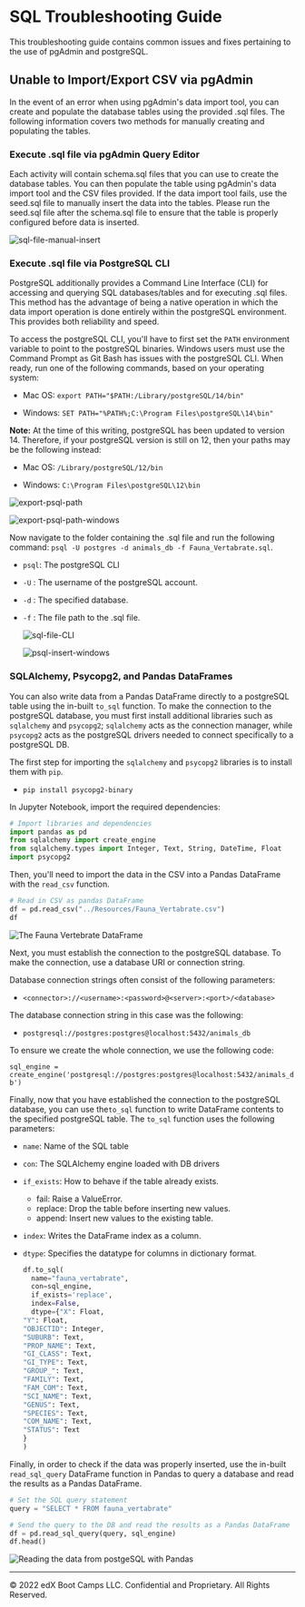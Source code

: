 # SQL Troubleshooting Guide

This troubleshooting guide contains common issues and fixes pertaining to the use of pgAdmin and postgreSQL.

## Unable to Import/Export CSV via pgAdmin

In the event of an error when using pgAdmin's data import tool, you can create and populate the database tables using the provided .sql files. The following information covers two methods for manually creating and populating the tables.

### Execute .sql file via pgAdmin Query Editor

Each activity will contain schema.sql files that you can use to create the database tables. You can then populate the table using pgAdmin's data import tool and the CSV files provided. If the data import tool fails, use the seed.sql file to manually insert the data into the tables. Please run the seed.sql file after the schema.sql file to ensure that the table is properly configured before data is inserted.

![sql-file-manual-insert](Images/sql-file-manual-insert.png)

### Execute .sql file via PostgreSQL CLI

PostgreSQL additionally provides a Command Line Interface (CLI) for accessing and querying SQL databases/tables and for executing .sql files. This method has the advantage of being a native operation in which the data import operation is done entirely within the postgreSQL environment. This provides both reliability and speed.

To access the postgreSQL CLI, you'll have to first set the `PATH` environment variable to point to the postgreSQL binaries. Windows users must use the Command Prompt as Git Bash has issues with the postgreSQL CLI. When ready, run one of the following commands, based on your operating system:

* Mac OS: `export PATH="$PATH:/Library/postgreSQL/14/bin"`

* Windows: `SET PATH="%PATH%;C:\Program Files\postgreSQL\14\bin"`

**Note:** At the time of this writing, postgreSQL has been updated to version 14. Therefore, if your postgreSQL version is still on 12, then your paths may be the following instead:

* Mac OS: `/Library/postgreSQL/12/bin`

* Windows: `C:\Program Files\postgreSQL\12\bin`

![export-psql-path](Images/export-psql-path.png)

  ![export-psql-path-windows](Images/export-psql-path-windows.png)

Now navigate to the folder containing the .sql file and run the following command: `psql -U postgres -d animals_db -f Fauna_Vertabrate.sql`.

* `psql`: The postgreSQL CLI
* `-U` : The username of the postgreSQL account.
* `-d` : The specified database.
* `-f` : The file path to the .sql file.

  ![sql-file-CLI](Images/sql-file-CLI.png)

  ![psql-insert-windows](Images/psql-insert-windows.png)

### SQLAlchemy, Psycopg2, and Pandas DataFrames

You can also write data from a Pandas DataFrame directly to a postgreSQL table using the in-built `to_sql` function. To make the connection to the postgreSQL database, you must first install additional libraries such as `sqlalchemy` and `psycopg2`; `sqlalchemy` acts as the connection manager, while `psycopg2` acts as the postgreSQL drivers needed to connect specifically to a postgreSQL DB.

The first step for importing the `sqlalchemy` and `psycopg2` libraries is to install them with `pip`.

* `pip install psycopg2-binary`

In Jupyter Notebook, import the required dependencies:

```python
# Import libraries and dependencies
import pandas as pd
from sqlalchemy import create_engine
from sqlalchemy.types import Integer, Text, String, DateTime, Float
import psycopg2
```

Then, you'll need to import the data in the CSV into a Pandas DataFrame with the `read_csv` function.

```python
# Read in CSV as pandas DataFrame
df = pd.read_csv("../Resources/Fauna_Vertabrate.csv")
df
```

  ![The Fauna Vertebrate DataFrame](Images/fauna_vertabrate_df.png)

Next, you must establish the connection to the postgreSQL database. To make the connection, use a database URI or connection string.

Database connection strings often consist of the following parameters:

* `<connector>://<username>:<password>@<server>:<port>/<database>`

The database connection string in this case was the following:

* `postgresql://postgres:postgres@localhost:5432/animals_db`

To ensure we create the whole connection, we use the following code:

`sql_engine = create_engine('postgresql://postgres:postgres@localhost:5432/animals_db')`

Finally, now that you have established the connection to the postgreSQL database, you can use the`to_sql` function to write DataFrame contents to the specified postgreSQL table. The `to_sql` function uses the following parameters:

* `name`: Name of the SQL table
* `con`: The SQLAlchemy engine loaded with DB drivers
* `if_exists`: How to behave if the table already exists.

  * fail: Raise a ValueError.
  * replace: Drop the table before inserting new values.
  * append: Insert new values to the existing table.

* `index`: Writes the DataFrame index as a column.
* `dtype`: Specifies the datatype for columns in dictionary format.

  ```python
  df.to_sql(
    name="fauna_vertabrate",
    con=sql_engine,
    if_exists='replace',
    index=False,
    dtype={"X": Float,
  "Y": Float,
  "OBJECTID": Integer,
  "SUBURB": Text,
  "PROP_NAME": Text,
  "GI_CLASS": Text,
  "GI_TYPE": Text,
  "GROUP_": Text,
  "FAMILY": Text,
  "FAM_COM": Text,
  "SCI_NAME": Text,
  "GENUS": Text,
  "SPECIES": Text,
  "COM_NAME": Text,
  "STATUS": Text
  }
  )
  ```

Finally, in order to check if the data was properly inserted, use the in-built `read_sql_query` DataFrame function in Pandas to query a database and read the results as a Pandas DataFrame.

```python
# Set the SQL query statement
query = "SELECT * FROM fauna_vertabrate"

# Send the query to the DB and read the results as a Pandas DataFrame
df = pd.read_sql_query(query, sql_engine)
df.head()
```

  ![Reading the data from postgeSQL with Pandas](Images/pd_read_sql_query_head.png)

- - -

© 2022 edX Boot Camps LLC. Confidential and Proprietary. All Rights Reserved.
